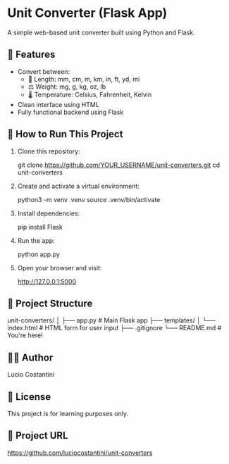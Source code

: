 # Unit Converter (Flask App)

A simple web-based unit converter built using Python and Flask.

## 🔧 Features

- Convert between:
  - 📏 Length: mm, cm, m, km, in, ft, yd, mi
  - ⚖️ Weight: mg, g, kg, oz, lb
  - 🌡️ Temperature: Celsius, Fahrenheit, Kelvin
- Clean interface using HTML
- Fully functional backend using Flask

## 🚀 How to Run This Project

1. Clone this repository:

   git clone https://github.com/YOUR_USERNAME/unit-converters.git
   cd unit-converters

2. Create and activate a virtual environment:

   python3 -m venv .venv
   source .venv/bin/activate

3. Install dependencies:

   pip install Flask

4. Run the app:

   python app.py

5. Open your browser and visit:

   http://127.0.0.1:5000

## 📂 Project Structure

unit-converters/
│
├── app.py               # Main Flask app
├── templates/
│   └── index.html       # HTML form for user input
├── .gitignore
└── README.md            # You're here!

## 👨‍💻 Author

Lucio Costantini

## 📎 License

This project is for learning purposes only.

## 🔗 Project URL

https://github.com/luciocostantini/unit-converters

